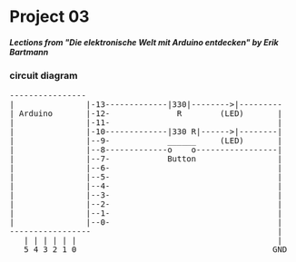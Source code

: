# Project 03 

##### Lections from "Die elektronische Welt mit Arduino entdecken" by Erik Bartmann 

### circuit diagram 

<pre>
---------------- 				 			   	
|				|-13-------------|330|-------->|---------
| Arduino	 	|-12-			   R		(LED) 		|
|				|-11-									|
|				|-10-------------|330 R|------>|--------|
|				|--9-		     ______		(LED)		|
|				|--8-------------o    o-----------------|
|				|--7-			 Button					|
|				|--6-		      						|
|				|--5-									|
|				|--4-		     						|
|				|--3-									|
|				|--2-									|
|				|--1-									|
|				|--0-									|
-----------------	 									|
   | | | | | |								    	    |
   5 4 3 2 1 0 								   	       GND
</pre>

